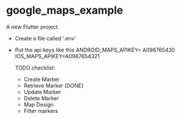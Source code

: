 # google_maps_example

A new Flutter project.

- Create a file called '.env'
- Put the api keys like this
  ANDROID_MAPS_APIKEY= A098765430
  IOS_MAPS_APIKEY=A0987654321

  TODO checklist:

  - Create Marker
  - Retrieve Marker [DONE]
  - Update Marker 
  - Delete Marker
  - Map Design
  - Filter markers
